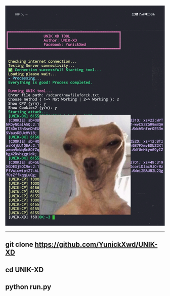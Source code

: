 ![Picsart Example](https://github.com/YunickXwd/UNIK-XD/blob/main/Picsart_25-09-06_11-34-44-771.jpg?raw=true)

----
git clone https://github.com/YunickXwd/UNIK-XD
-
cd UNIK-XD
-
python run.py
-

